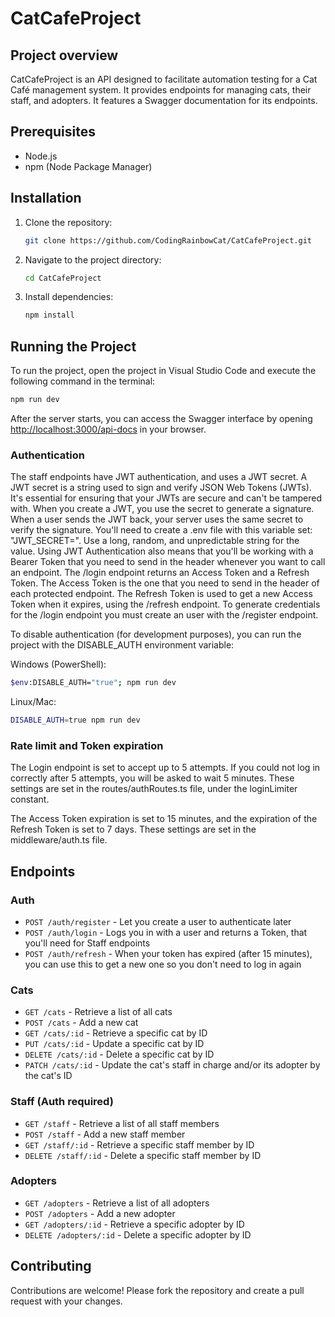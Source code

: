 # CatCafeProject

## Project overview
CatCafeProject is an API designed to facilitate automation testing for a Cat Café management system. It provides endpoints for managing cats, their staff, and adopters. It features a Swagger documentation for its endpoints.

## Prerequisites
- Node.js
- npm (Node Package Manager)

## Installation
1. Clone the repository:
    ```sh
    git clone https://github.com/CodingRainbowCat/CatCafeProject.git
    ```
2. Navigate to the project directory:
    ```sh
    cd CatCafeProject
    ```
3. Install dependencies:
    ```sh
    npm install
    ```

## Running the Project
To run the project, open the project in Visual Studio Code and execute the following command in the terminal:
```sh
npm run dev
```
After the server starts, you can access the Swagger interface by opening [http://localhost:3000/api-docs](http://localhost:3000/api-docs) in your browser.

### Authentication
The staff endpoints have JWT authentication, and uses a JWT secret. A JWT secret is a string used to sign and verify JSON Web Tokens (JWTs).  It's essential for ensuring that your JWTs are secure and can't be tampered with.
When you create a JWT, you use the secret to generate a signature. When a user sends the JWT back, your server uses the same secret to verify the signature.
You'll need to create a .env file with this variable set: "JWT_SECRET=". Use a long, random, and unpredictable string for the value.
Using JWT Authentication also means that you'll be working with a Bearer Token that you need to send in the header whenever you want to call an endpoint.
The /login endpoint returns an Access Token and a Refresh Token. The Access Token is the one that you need to send in the header of each protected endpoint. The Refresh Token is used to get a new Access Token when it expires, using the /refresh endpoint.
To generate credentials for the /login endpoint you must create an user with the /register endpoint.

To disable authentication (for development purposes), you can run the project with the DISABLE_AUTH environment variable:

Windows (PowerShell):
```sh
$env:DISABLE_AUTH="true"; npm run dev
```

Linux/Mac:
```sh
DISABLE_AUTH=true npm run dev
```

### Rate limit and Token expiration

The Login endpoint is set to accept up to 5 attempts. If you could not log in correctly after 5 attempts, you will be asked to wait 5 minutes.
These settings are set in the routes/authRoutes.ts file, under the loginLimiter constant.

The Access Token expiration is set to 15 minutes, and the expiration of the Refresh Token is set to 7 days.
These settings are set in the middleware/auth.ts file.


## Endpoints

### Auth
- `POST /auth/register` - Let you create a user to authenticate later
- `POST /auth/login` - Logs you in with a user and returns a Token, that you'll need for Staff endpoints
- `POST /auth/refresh` - When your token has expired (after 15 minutes), you can use this to get a new one so you don't need to log in again

### Cats
- `GET /cats` - Retrieve a list of all cats
- `POST /cats` - Add a new cat
- `GET /cats/:id` - Retrieve a specific cat by ID
- `PUT /cats/:id` - Update a specific cat by ID
- `DELETE /cats/:id` - Delete a specific cat by ID
- `PATCH /cats/:id` - Update the cat's staff in charge and/or its adopter by the cat's ID

### Staff (Auth required)
- `GET /staff` - Retrieve a list of all staff members
- `POST /staff` - Add a new staff member
- `GET /staff/:id` - Retrieve a specific staff member by ID
- `DELETE /staff/:id` - Delete a specific staff member by ID

### Adopters
- `GET /adopters` - Retrieve a list of all adopters
- `POST /adopters` - Add a new adopter
- `GET /adopters/:id` - Retrieve a specific adopter by ID
- `DELETE /adopters/:id` - Delete a specific adopter by ID

## Contributing
Contributions are welcome! Please fork the repository and create a pull request with your changes.
